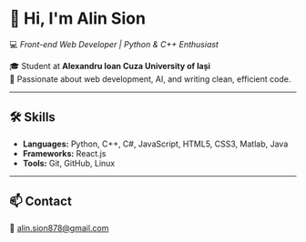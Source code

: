 # 👋 Hi, I'm Alin Sion
💻 *Front-end Web Developer | Python & C++ Enthusiast*

🎓 Student at **Alexandru Ioan Cuza University of Iași**  
🚀 Passionate about web development, AI, and writing clean, efficient code.

---

## 🛠 Skills
- **Languages:** Python, C++, C#, JavaScript, HTML5, CSS3, Matlab, Java  
- **Frameworks:** React.js  
- **Tools:** Git, GitHub, Linux

---

## 📫 Contact
📧 alin.sion878@gmail.com
